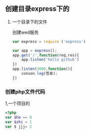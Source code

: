 ## 创建目录express下的

1. 一个目录下的文件

   创建wed服务

   ```javascript
   var express = require ('express')
   
   var app = express();
   app.get('/',function(req,res){
       app.listen('hello github')
   })
   app.listen(3000,function(){
       conson.log(签发);
   })
   ```


### 创建php文件代码

1,一个项目的

```php
<?php
var $he == 0 
var $zhi = 1
var $ jjj= 2
```

